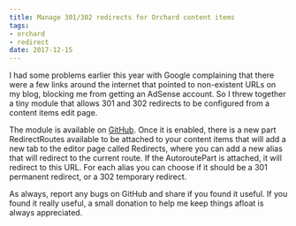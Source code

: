 ```yaml
---
title: Manage 301/302 redirects for Orchard content items
tags:
- orchard
- redirect
date: 2017-12-15
---
```

I had some problems earlier this year with Google complaining that there were a few links around the internet that pointed to non-existent URLs on my blog, blocking me from getting an AdSense account. So I threw together a tiny module that allows 301 and 302 redirects to be configured from a content items edit page. 

The module is available on [GitHub][1]. Once it is enabled, there is a new part RedirectRoutes available to be attached to your content items that will add a new tab to the editor page called Redirects, where you can add a new alias that will redirect to the current route. If the AutoroutePart is attached, it will redirect to this URL. For each alias you can choose if it should be a 301 permanent redirect, or a 302 temporary redirect.

As always, report any bugs on GitHub and share if you found it useful. If you found it really useful, a small donation to help me keep things afloat is always appreciated. 
<script type='text/javascript' src='https://ko-fi.com/widgets/widget_2.js'></script><script type='text/javascript'>kofiwidget2.init('Buy Me a Beer', '#46b798', 'K3K16MLC');kofiwidget2.draw();</script> 

  [1]: https://github.com/Hazzamanic/Hazza.Routes